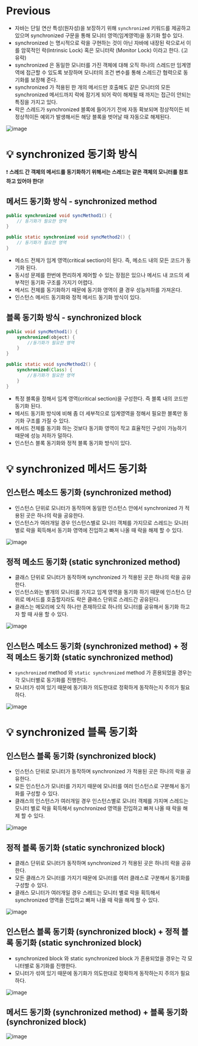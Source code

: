 # Previous

- 자바는 단일 연산 특성(원자성)을 보장하기 위해 `synchronized` 키워드를 제공하고 있으며 synchronized 구문을 통해 모니터 영역(임계영역)을 동기화 할수 있다.
- synchronized 는 명시적으로 락을 구현하는 것이 아닌 자바에 내장된 락으로서 이를 암묵적인 락(Intrinsic Lock) 혹은 모니터락 (Monitor Lock) 이라고 한다. (고유락)
- synchronized 은 동일한 모니터를 가진 객체에 대해 오직 하나의 스레드만 임계영역에 접근할 수 있도록 보장하며 모니터의 조건 변수를 통해 스레드간 협력으로 동기화를 보장해 준다.
- synchronized 가 적용된 한 개의 메서드만 호출해도 같은 모니터의 모든 synchronized 메서드까지 락에 잠기게 되어 락이 해제될 때 까지는 접근이 안되는 특징을 가지고 있다.
- 락은 스레드가 synchronized 블록에 들어가기 전에 자동 확보되며 정상적이든 비정상적이든 예외가 발생해서든 해당 블록을 벗어날 때 자동으로 해제된다.

![image](https://github.com/shin-je-woo/TIL/assets/39439576/d322540d-1c78-400f-9539-ce5fa25486e2)

# 💡 synchronized 동기화 방식

❗ **스레드 간 객체의 메서드를 동기화하기 위해서는 스레드는 같은 객체의 모니터를 참조하고 있어야 한다!**

## 메서드 동기화 방식 - synchronized method

```java
public synchronized void syncMethod1() {
    // 동기화가 필요한 영역
}

public static synchronized void syncMethod2() {
    // 동기화가 필요한 영역
}
```

- 메소드 전체가 임계 영역(critical section)이 된다. 즉, 메소드 내의 모든 코드가 동기화 된다.
- 동시성 문제를 한번에 편리하게 제어할 수 있는 장점은 있으나 메서드 내 코드의 세부적인 동기화 구조를 가지기 어렵다.
- 메서드 전체를 동기화하기 때문에 동기화 영역이 클 경우 성능저하를 가져온다.
- 인스턴스 메서드 동기화와 정적 메서드 동기화 방식이 있다.

## 블록 동기화 방식 - synchronized block

```java
public void syncMethod1() {
    synchronized(object) {
        //동기화가 필요한 영역
    }
}

public static void syncMethod2() {
    synchronized(Class) {
        //동기화가 필요한 영역
    }
}
```

- 특정 블록을 정해서 임계 영역(critical section)을 구성한다. 즉 블록 내의 코드만 동기화 된다.
- 메서드 동기화 방식에 비해 좀 더 세부적으로 임계영역을 정해서 필요한 블록만 동기화 구조를 가질 수 있다.
- 메서드 전체를 동기화 하는 것보다 동기화 영역이 작고 효율적인 구성이 가능하기 때문에 성능 저하가 덜하다.
- 인스턴스 블록 동기화와 정적 블록 동기화 방식이 있다.

# 💡 synchronized 메서드 동기화

## 인스턴스 메소드 동기화 (synchronized method)

- 인스턴스 단위로 모니터가 동작하며 동일한 인스턴스 안에서 synchronized 가 적용된 곳은 하나의 락을 공유한다.
- 인스턴스가 여러개일 경우 인스턴스별로 모니터 객체를 가지므로 스레드는 모니터 별로 락을 획득해서 동기화 영역에 진입하고 빠져 나올 때 락을 해제 할 수 있다.

![image](https://github.com/shin-je-woo/TIL/assets/39439576/3a16a350-b097-409a-b2e4-fe8abaf9db4f)

## 정적 메소드 동기화 (static synchronized method)

- 클래스 단위로 모니터가 동작하며 synchronized 가 적용된 곳은 하나의 락을 공유한다.
- 인스턴스와는 별개의 모니터를 가지고 임계 영역을 동기화 하기 때문에 인스턴스 단위로 메서드를 호출할지라도 락은 클래스 단위로 스레드간 공유된다.
- 클래스는 메모리에 오직 하나만 존재하므로 하나의 모니터를 공유해서 동기화 하고자 할 때 사용 할 수 있다.

![image](https://github.com/shin-je-woo/TIL/assets/39439576/9c7ac023-a3cf-4068-afbb-2eaf7a5c0225)

## 인스턴스 메소드 동기화 (synchronized method) + 정적 메소드 동기화 (static synchronized method)

- `synchronized` method 와 `static synchronized` method 가 혼용되었을 경우는 각 모니터별로 동기화를 진행한다.
- 모니터가 섞여 있기 때문에 동기화가 의도한대로 정확하게 동작하는지 주의가 필요하다.

![image](https://github.com/shin-je-woo/TIL/assets/39439576/d7167c82-1328-44a9-b96a-f0410a48a4ed)

# 💡 synchronized 블록 동기화

## 인스턴스 블록 동기화 (synchronized block)

- 인스턴스 단위로 모니터가 동작하며 synchronized 가 적용된 곳은 하나의 락을 공유한다.
- 모든 인스턴스가 모니터를 가지기 때문에 모니터를 여러 인스턴스로 구분해서 동기화를 구성할 수 있다.
- 클래스의 인스턴스가 여러개일 경우 인스턴스별로 모니터 객체를 가지며 스레드는 모니터 별로 락을 획득해서 synchronized 영역을 진입하고 빠져 나올 때 락을 해제 할 수 있다.

![image](https://github.com/shin-je-woo/TIL/assets/39439576/be54f509-b229-466e-83b1-b92694ab0d06)

## 정적 블록 동기화 (static synchronized block)

- 클래스 단위로 모니터가 동작하며 synchronized 가 적용된 곳은 하나의 락을 공유한다.
- 모든 클래스가 모니터를 가지기 때문에 모니터를 여러 클래스로 구분해서 동기화를 구성할 수 있다.
- 클래스 모니터가 여러개일 경우 스레드는 모니터 별로 락을 획득해서 synchronized 영역을 진입하고 빠져 나올 때 락을 해제 할 수 있다.

![image](https://github.com/shin-je-woo/TIL/assets/39439576/10b5b41b-e0a4-4d4f-b1dc-cb8e7b76331f)

## 인스턴스 블록 동기화 (synchronized block) + 정적 블록 동기화 (static synchronized block)

- synchronized block 와 static synchronized block 가 혼용되었을 경우는 각 모니터별로 동기화를 진행한다.
- 모니터가 섞여 있기 때문에 동기화가 의도한대로 정확하게 동작하는지 주의가 필요하다.

![image](https://github.com/shin-je-woo/TIL/assets/39439576/8258f662-bbb3-4ecb-ba31-0cc65eb49c61)

## 메서드 동기화 (synchronized method) + 블록 동기화 (synchronized block)

![image](https://github.com/shin-je-woo/TIL/assets/39439576/355e831f-df57-4aab-9369-131f521b2b19)
